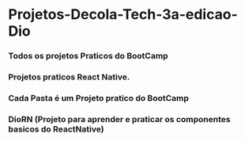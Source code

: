 # Projetos-Decola-Tech-3a-edicao-Dio
### Todos os projetos Praticos do BootCamp
### Projetos praticos React Native.
### Cada Pasta é um Projeto pratico do BootCamp
### DioRN (Projeto para aprender e praticar os componentes basicos do ReactNative)
